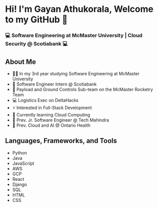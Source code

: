 
# Hi! I'm Gayan Athukorala, Welcome to my GitHub 👋
### 💻 Software Engineering at McMaster University | Cloud Security @ Scotiabank 💻

<!--
**GayanAthukorala/GayanAthukorala** is a ✨ _special_ ✨ repository because its `README.md` (this file) appears on your GitHub profile.

Here are some ideas to get you started:

- 🔭 I’m currently working on ...
- 🌱 I’m currently learning ...
- 👯 I’m looking to collaborate on ...
- 🤔 I’m looking for help with ...
- 💬 Ask me about ...
- 📫 How to reach me: ...
- 😄 Pronouns: ...
- ⚡ Fun fact: ...
-->

## About Me
- 👨‍🎓 In my 3rd year studying Software Engineering at McMaster University
- 💼 Software Engineer Intern @ Scotiabank
- 🚀 Payload and Ground Controls Sub-team on the McMaster Rocketry Team
- 💻 Logistics Exec on DeltaHacks
- ⚡ Interested in Full-Stack Development
- 🌱 Currently learning Cloud Computing
- 💼 Prev. Jr. Software Engineer @ Tech Mahindra
- 💼 Prev. Cloud and AI @ Ontario Health

## Languages, Frameworks, and Tools
- Python
- Java
- JavaScript
- AWS
- GCP
- React
- Django
- SQL
- HTML
- CSS


